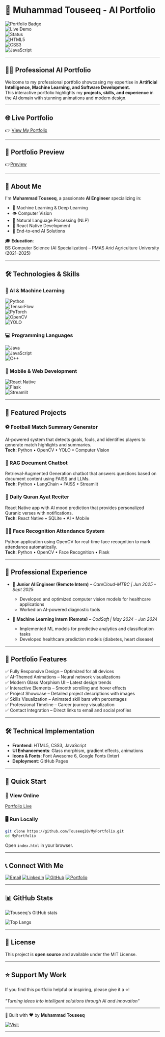 
# 🚀 Muhammad Touseeq - AI Portfolio  

![Portfolio Badge](https://img.shields.io/badge/Portfolio-AI%2520Engineer-blue?style=for-the-badge&logo=github)  
![Live Demo](https://img.shields.io/badge/Live-Demo-green?style=for-the-badge&logo=vercel)  
![Status](https://img.shields.io/badge/Status-Live-success?style=for-the-badge)  
![HTML5](https://img.shields.io/badge/HTML5-E34F26?style=for-the-badge&logo=html5&logoColor=white)  
![CSS3](https://img.shields.io/badge/CSS3-1572B6?style=for-the-badge&logo=css3&logoColor=white)  
![JavaScript](https://img.shields.io/badge/JavaScript-F7DF1E?style=for-the-badge&logo=javascript&logoColor=black)  

---

## 👨‍💻 Professional AI Portfolio  

Welcome to my professional portfolio showcasing my expertise in **Artificial Intelligence, Machine Learning, and Software Development**.  
This interactive portfolio highlights my **projects, skills, and experience** in the AI domain with stunning animations and modern design.  

---

## 🌐 Live Portfolio  
👉 [View My Portfolio](https://touseeq20.github.io/MyPortfolio/)  

---

## 📸 Portfolio Preview  
👉[Preview](https://raw.githubusercontent.com/Touseeq20/Portfolio/main/profile.jpg)  

---

## 🎯 About Me  

I'm **Muhammad Touseeq**, a passionate **AI Engineer** specializing in:  

- 🤖 Machine Learning & Deep Learning  
- 👁️ Computer Vision  
- 💬 Natural Language Processing (NLP)  
- 📱 React Native Development  
- 🚀 End-to-end AI Solutions  

🎓 **Education**:  
BS Computer Science (AI Specialization) – PMAS Arid Agriculture University (2021–2025)  

---

## 🛠️ Technologies & Skills  

### 🤖 AI & Machine Learning  
![Python](https://img.shields.io/badge/Python-3776AB?style=flat&logo=python&logoColor=white)  
![TensorFlow](https://img.shields.io/badge/TensorFlow-FF6F00?style=flat&logo=tensorflow&logoColor=white)  
![PyTorch](https://img.shields.io/badge/PyTorch-EE4C2C?style=flat&logo=pytorch&logoColor=white)  
![OpenCV](https://img.shields.io/badge/OpenCV-5C3EE8?style=flat&logo=opencv&logoColor=white)  
![YOLO](https://img.shields.io/badge/YOLO-00FFFF?style=flat&logo=yolo&logoColor=black)  

### 💻 Programming Languages  
![Java](https://img.shields.io/badge/Java-ED8B00?style=flat&logo=openjdk&logoColor=white)  
![JavaScript](https://img.shields.io/badge/JavaScript-F7DF1E?style=flat&logo=javascript&logoColor=black)  
![C++](https://img.shields.io/badge/C%2B%2B-00599C?style=flat&logo=cplusplus&logoColor=white)  

### 📱 Mobile & Web Development  
![React Native](https://img.shields.io/badge/React_Native-20232A?style=flat&logo=react&logoColor=61DAFB)  
![Flask](https://img.shields.io/badge/Flask-000000?style=flat&logo=flask&logoColor=white)  
![Streamlit](https://img.shields.io/badge/Streamlit-FF4B4B?style=flat&logo=streamlit&logoColor=white)  

---

## 🚀 Featured Projects  

### ⚽ Football Match Summary Generator  
AI-powered system that detects goals, fouls, and identifies players to generate match highlights and summaries.  
**Tech**: Python • OpenCV • YOLO • Computer Vision  

### 🤖 RAG Document Chatbot  
Retrieval-Augmented Generation chatbot that answers questions based on document content using FAISS and LLMs.  
**Tech**: Python • LangChain • FAISS • Streamlit  

### 📖 Daily Quran Ayat Reciter  
React Native app with AI mood prediction that provides personalized Quranic verses with notifications.  
**Tech**: React Native • SQLite • AI • Mobile  

### 👨‍💼 Face Recognition Attendance System  
Python application using OpenCV for real-time face recognition to mark attendance automatically.  
**Tech**: Python • OpenCV • Face Recognition • Flask  

---

## 💼 Professional Experience  

- 🏥 **Junior AI Engineer (Remote Intern)** – *CareCloud-MTBC | Jun 2025 – Sept 2025*  
  - Developed and optimized computer vision models for healthcare applications  
  - Worked on AI-powered diagnostic tools  

- 🤖 **Machine Learning Intern (Remote)** – *CodSoft | May 2024 – Jun 2024*  
  - Implemented ML models for predictive analytics and classification tasks  
  - Developed healthcare prediction models (diabetes, heart disease)  

---

## 🌟 Portfolio Features  

✅ Fully Responsive Design – Optimized for all devices  
✅ AI-Themed Animations – Neural network visualizations  
✅ Modern Glass Morphism UI – Latest design trends  
✅ Interactive Elements – Smooth scrolling and hover effects  
✅ Project Showcase – Detailed project descriptions with images  
✅ Skills Visualization – Animated skill bars with percentages  
✅ Professional Timeline – Career journey visualization  
✅ Contact Integration – Direct links to email and social profiles  

---

## 🛠️ Technical Implementation  

- **Frontend**: HTML5, CSS3, JavaScript  
- **UI Enhancements**: Glass morphism, gradient effects, animations  
- **Icons & Fonts**: Font Awesome 6, Google Fonts (Inter)  
- **Deployment**: GitHub Pages  

---

## 🚀 Quick Start  

### 🔗 View Online  
[Portfolio Live](https://touseeq20.github.io/MyPortfolio/)  

### 🖥️ Run Locally  
```bash
git clone https://github.com/Touseeq20/MyPortfolio.git
cd MyPortfolio
````

Open `index.html` in your browser.

---

## 📞 Connect With Me

[![Email](https://img.shields.io/badge/Email-D14836?style=for-the-badge\&logo=gmail\&logoColor=white)](mailto:mtouseeq20@gmail.com)
[![LinkedIn](https://img.shields.io/badge/LinkedIn-0077B5?style=for-the-badge\&logo=linkedin\&logoColor=white)](https://linkedin.com/in/muhammad-touseeq-ai)
[![GitHub](https://img.shields.io/badge/GitHub-181717?style=for-the-badge\&logo=github\&logoColor=white)](https://github.com/Touseeq20)
[![Portfolio](https://img.shields.io/badge/Portfolio-Live-8B5CF6?style=for-the-badge\&logo=vercel)](https://touseeq20.github.io/MyPortfolio/)

---

## 📊 GitHub Stats

![Touseeq's GitHub stats](https://github-readme-stats.vercel.app/api?username=Touseeq20\&show_icons=true\&theme=radical)

![Top Langs](https://github-readme-stats.vercel.app/api/top-langs/?username=Touseeq20\&layout=compact\&theme=radical)

---

## 📄 License

This project is **open source** and available under the MIT License.

---

## ⭐ Support My Work

If you find this portfolio helpful or inspiring, please give it a ⭐!

*"Turning ideas into intelligent solutions through AI and innovation"*

---

🚀 Built with ❤️ by **Muhammad Touseeq**  

[![Visit](https://img.shields.io/badge/Visit-My_Portfolio-8B5CF6?style=for-the-badge\&logo=vercel)](https://touseeq20.github.io/MyPortfolio/) 

---


